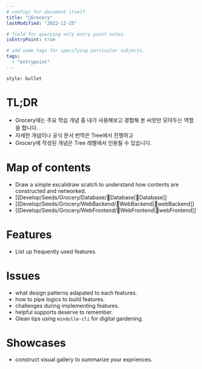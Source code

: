 ```yaml
---
# configs for document itself.
title: "🎉Grocery"
lastModified: "2022-12-25"

# field for querying only entry point notes.
isEntryPoint: true

# add some tags for specifying particular subjects.
tags:
  - "entrypoint"
---
```

```toc
style: bullet
```

# TL;DR
- Grocery에는 주요 학습 개념 중 내가 사용해보고 경험해 본 씨앗만 모아두는 역할을 합니다.
- 자세한 개념이나 공식 문서 번역은 Tree에서 진행하고
- Grocery에 작성된 개념은 Tree 레벨에서 인용될 수 있습니다.


# Map of contents
- Draw a simple excalidraw scatch to understand how contents are constructed and networked.
- [[Develop/Seeds/Grocery/Database/🎉Database|🎉Database]]
- [[Develop/Seeds/Grocery/WebBackend/🎉WebBackend|🎉webBackend]]
- [[Develop/Seeds/Grocery/WebFrontend/🎉WebFrontend|🎉webFrontend]]

# Features
- List up frequently used features.

# Issues
- what design patterns adapated to each features.
- how to pipe logics to build features.
- challenges during implementing features.
- helpful supports deserve to remember.
- Glean tips using `mindulle-cli` for digital gardening.

# Showcases
- construct visual gallery to summarize your expriences.

